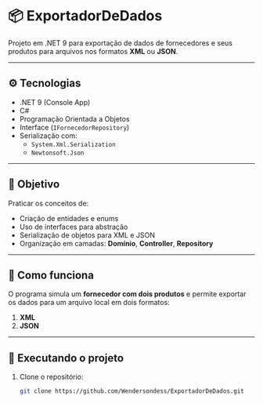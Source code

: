# 📦 ExportadorDeDados

Projeto em .NET 9 para exportação de dados de fornecedores e seus produtos para arquivos nos formatos **XML** ou **JSON**.

---

## ⚙️ Tecnologias

- .NET 9 (Console App)
- C#
- Programação Orientada a Objetos
- Interface (`IFornecedorRepository`)
- Serialização com:
  - `System.Xml.Serialization`
  - `Newtonsoft.Json`

---

## 🧠 Objetivo

Praticar os conceitos de:
- Criação de entidades e enums
- Uso de interfaces para abstração
- Serialização de objetos para XML e JSON
- Organização em camadas: **Domínio**, **Controller**, **Repository**

---

## 🧪 Como funciona

O programa simula um **fornecedor com dois produtos** e permite exportar os dados para um arquivo local em dois formatos:

1. **XML**  
2. **JSON**

---

## 🚀 Executando o projeto

1. Clone o repositório:
   ```bash
   git clone https://github.com/Wendersondess/ExportadorDeDados.git
